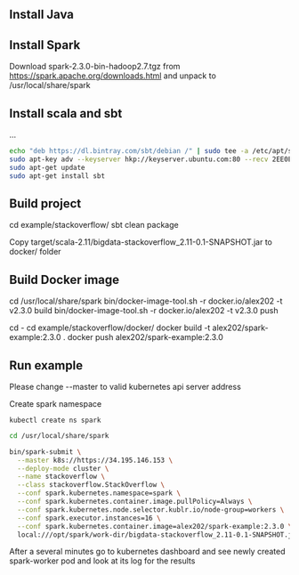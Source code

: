 

## Install Java

## Install Spark

Download spark-2.3.0-bin-hadoop2.7.tgz from https://spark.apache.org/downloads.html
and unpack to /usr/local/share/spark

## Install scala and sbt

...

```bash
echo "deb https://dl.bintray.com/sbt/debian /" | sudo tee -a /etc/apt/sources.list.d/sbt.list
sudo apt-key adv --keyserver hkp://keyserver.ubuntu.com:80 --recv 2EE0EA64E40A89B84B2DF73499E82A75642AC823
sudo apt-get update
sudo apt-get install sbt
```


## Build project

cd example/stackoverflow/
sbt clean package

Copy target/scala-2.11/bigdata-stackoverflow_2.11-0.1-SNAPSHOT.jar to docker/ folder

## Build Docker image

cd /usr/local/share/spark
bin/docker-image-tool.sh -r docker.io/alex202 -t v2.3.0 build
bin/docker-image-tool.sh -r docker.io/alex202 -t v2.3.0 push 

cd -
cd example/stackoverflow/docker/
docker build -t alex202/spark-example:2.3.0 .
docker push alex202/spark-example:2.3.0


## Run example

Please change --master to valid kubernetes api server address

Create spark namespace 

    kubectl create ns spark

```bash
cd /usr/local/share/spark

bin/spark-submit \
  --master k8s://https://34.195.146.153 \
  --deploy-mode cluster \
  --name stackoverflow \
  --class stackoverflow.StackOverflow \
  --conf spark.kubernetes.namespace=spark \
  --conf spark.kubernetes.container.image.pullPolicy=Always \
  --conf spark.kubernetes.node.selector.kublr.io/node-group=workers \
  --conf spark.executor.instances=16 \
  --conf spark.kubernetes.container.image=alex202/spark-example:2.3.0 \
  local:///opt/spark/work-dir/bigdata-stackoverflow_2.11-0.1-SNAPSHOT.jar
```

After a several minutes go to kubernetes dashboard and see newly created spark-worker pod and look at its log for the results

